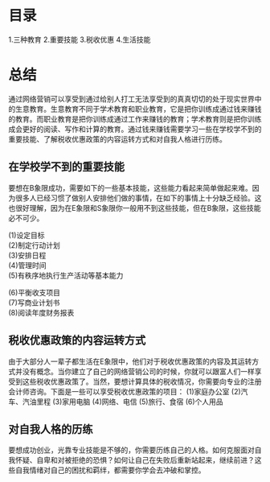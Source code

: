 # 目录
1.三种教育
2.重要技能
3.税收优惠
4.生活技能

# 总结
通过网络营销可以享受到通过给别人打工无法享受到的真真切切的处于现实世界中的生意教育。生意教育不同于学术教育和职业教育，它是把你训练成通过钱来赚钱的教育。而职业教育是把你训练成通过工作来赚钱的教育；学术教育则是把你训练成会更好的阅读、写作和计算的教育。通过钱来赚钱需要学习一些在学校学不到的重要技能、了解税收优惠政策的内容运转方式和对自我人格进行历练。

## 在学校学不到的重要技能  
  要想在B象限成功，需要如下的一些基本技能，这些能力看起来简单做起来难。因为很多人已经习惯了做别人安排他们做的事情，在如下的事情上十分缺乏经验。这也很好理解，因为在E象限和S象限你一般用不到这些技能，但在B象限，这些技能必不可少。
  
  (1)设定目标   
  (2)制定行动计划      
  (3)安排日程    
  (4)管理时间     
  (5)有秩序地执行生产活动等基本能力    
  
  (6)平衡收支项目     
  (7)写商业计划书    
  (8)阅读年度财务报表      
  
## 税收优惠政策的内容运转方式 
  由于大部分人一辈子都生活在E象限中，他们对于税收优惠政策的内容及其运转方式并没有概念。当你建立了自己的网络营销公司的时候，你就可以跟富人们一样享受到这些税收优惠政策了。当然，要想计算具体的税收情况，你需要向专业的注册会计师咨询。下面是一些可以享受税收优惠政策的项目：
  (1)家庭办公室
  (2)汽车、汽油里程
  (3)家用电脑
  (4)网络、电信
  (5)旅行、食宿
  (6)个人用品
  
## 对自我人格的历练 
   要想成功创业，光靠专业技能是不够的，你需要历练自己的人格。如何克服面对自我怀疑、自卑和对被拒绝的恐惧？如何让自己在失败后重新站起来，继续前进？这些自我情绪对自己的困扰和羁绊，都需要你学会去冲破和掌控。
